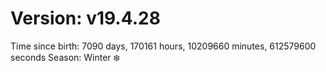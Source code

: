 # Version: v19.4.28
Time since birth: 7090 days, 170161 hours, 10209660 minutes, 612579600 seconds
Season: Winter ❄️
